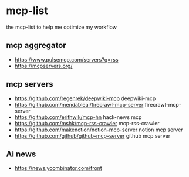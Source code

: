 # mcp-list
the mcp-list to help me optimize my workflow

## mcp aggregator
- https://www.pulsemcp.com/servers?q=rss
- https://mcpservers.org/

## mcp servers
- https://github.com/regenrek/deepwiki-mcp deepwiki-mcp
- https://github.com/mendableai/firecrawl-mcp-server firecrawl-mcp-server
- https://github.com/erithwik/mcp-hn hack-news mcp
- https://github.com/mshk/mcp-rss-crawler mcp-rss-crawler
- https://github.com/makenotion/notion-mcp-server notion mcp server
- https://github.com/github/github-mcp-server github mcp server


## Ai news 
- https://news.ycombinator.com/front 
